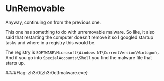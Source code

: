 # UnRemovable
Anyway, continuing on from the previous one. 

This one has something to do with unremovable malware. So like, it also said that restarting the computer doesn't remove it so I googled startup tasks and where in a registry this would be. 

The registry is `SOFTWARE\Microsoft\Windows NT\CurrentVersion\Winlogon\`. And if you go into `SpecialAccounts\Shell` you find the malware file that starts up.

####Flag: zh3r0{zh3r0ctfmalware.exe}
